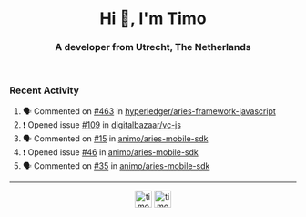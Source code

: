 <h1 align="center">Hi 👋, I'm Timo</h1>
<h3 align="center">A developer from Utrecht, The Netherlands</h3>
<br/>
<!-- https://github.com/rahuldkjain/github-profile-readme-generator --!>

<!--  <p align="left"><img src="https://github-readme-stats.vercel.app/api?username=timoglastra&show_icons=true&count_private=true&" alt="timoglastra" /></p> --!>

<!--
Github language stats
<p align="left"><img src="https://github-readme-stats.vercel.app/api/top-langs/?username=timoglastra&layout=compact" alt="timoglastra" /><p>
-->

<!-- Codestats language stats -->
<!-- <p align="left"><img src="https://codestats-readme.vercel.app/api/top-langs/?username=timoglastra&layout=compact&language_count=12" alt="timoglastra" /><p>    --!>
  
<h3>Recent Activity</h3>

<!--START_SECTION:activity-->
1. 🗣 Commented on [#463](https://github.com/hyperledger/aries-framework-javascript/issues/463) in [hyperledger/aries-framework-javascript](https://github.com/hyperledger/aries-framework-javascript)
2. ❗️ Opened issue [#109](https://github.com/digitalbazaar/vc-js/issues/109) in [digitalbazaar/vc-js](https://github.com/digitalbazaar/vc-js)
3. 🗣 Commented on [#15](https://github.com/animo/aries-mobile-sdk/issues/15) in [animo/aries-mobile-sdk](https://github.com/animo/aries-mobile-sdk)
4. ❗️ Opened issue [#46](https://github.com/animo/aries-mobile-sdk/issues/46) in [animo/aries-mobile-sdk](https://github.com/animo/aries-mobile-sdk)
5. 🗣 Commented on [#35](https://github.com/animo/aries-mobile-sdk/issues/35) in [animo/aries-mobile-sdk](https://github.com/animo/aries-mobile-sdk)
<!--END_SECTION:activity-->

---

<p align="center">
<a href="https://twitter.com/timoglastra" target="blank"><img align="center" src="https://cdn.jsdelivr.net/npm/simple-icons@3.0.1/icons/twitter.svg" alt="timoglastra" height="30" width="30" /></a>
<a href="https://linkedin.com/in/timoglastra" target="blank"><img align="center" src="https://cdn.jsdelivr.net/npm/simple-icons@3.0.1/icons/linkedin.svg" alt="timoglastra" height="30" width="30" /></a>
</p>



